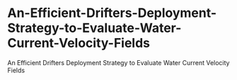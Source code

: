 # An-Efficient-Drifters-Deployment-Strategy-to-Evaluate-Water-Current-Velocity-Fields
An Efficient Drifters Deployment Strategy to Evaluate Water Current Velocity Fields
